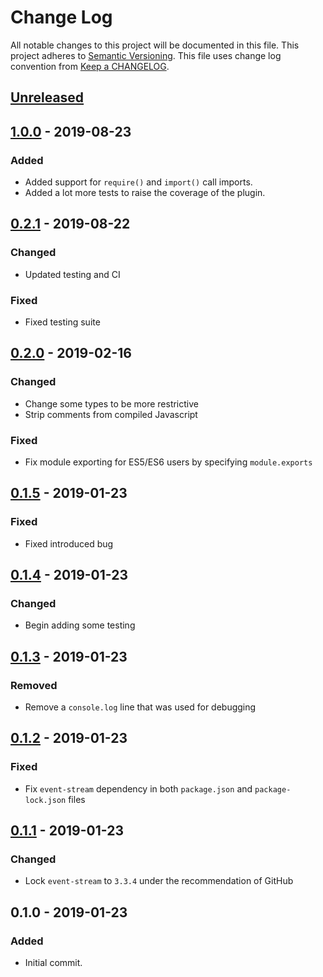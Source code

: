 # Change Log
All notable changes to this project will be documented in this file.
This project adheres to [Semantic Versioning].
This file uses change log convention from [Keep a CHANGELOG].

## [Unreleased]

## [1.0.0] - 2019-08-23
### Added
- Added support for `require()` and `import()` call imports.
- Added a lot more tests to raise the coverage of the plugin.

## [0.2.1] - 2019-08-22
### Changed
- Updated testing and CI
### Fixed
- Fixed testing suite

## [0.2.0] - 2019-02-16
### Changed
- Change some types to be more restrictive
- Strip comments from compiled Javascript
### Fixed
- Fix module exporting for ES5/ES6 users by specifying `module.exports`

## [0.1.5] - 2019-01-23
### Fixed
- Fixed introduced bug

## [0.1.4] - 2019-01-23
### Changed
- Begin adding some testing

## [0.1.3] - 2019-01-23
### Removed
- Remove a `console.log` line that was used for debugging

## [0.1.2] - 2019-01-23
### Fixed
- Fix `event-stream` dependency in both `package.json` and `package-lock.json` files

## [0.1.1] - 2019-01-23
### Changed
- Lock `event-stream` to `3.3.4` under the recommendation of GitHub

## 0.1.0 - 2019-01-23
### Added
- Initial commit.

[Keep a CHANGELOG]: http://keepachangelog.com
[Semantic Versioning]: http://semver.org/

[unreleased]: https://github.com/dhkatz/gulp-ts-alias/compare/1.0.0...HEAD
[1.0.0]: https://github.com/dhkatz/gulp-ts-alias/compare/0.2.1...1.0.0
[0.2.1]: https://github.com/dhkatz/gulp-ts-alias/compare/0.2.0...0.2.1
[0.2.0]: https://github.com/dhkatz/gulp-ts-alias/compare/0.1.5...0.2.0
[0.1.5]: https://github.com/dhkatz/gulp-ts-alias/compare/0.1.4...0.1.5
[0.1.4]: https://github.com/dhkatz/gulp-ts-alias/compare/0.1.3...0.1.4
[0.1.3]: https://github.com/dhkatz/gulp-ts-alias/compare/0.1.2...0.1.3
[0.1.2]: https://github.com/dhkatz/gulp-ts-alias/compare/0.1.1...0.1.2
[0.1.1]: https://github.com/dhkatz/gulp-ts-alias/compare/0.1.0...0.1.1
